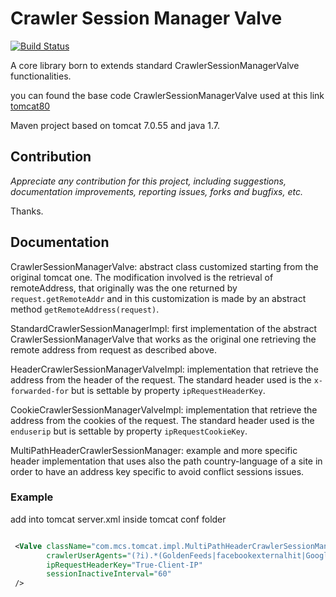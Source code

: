 Crawler Session Manager Valve
=========

[![Build Status](https://travis-ci.org/mcolombosperoni/tomcatcustomcrawlervalves.svg?branch=master)](https://travis-ci.org/mcolombosperoni/tomcatcustomcrawlervalves.svg?branch=master)


A core library born to extends standard CrawlerSessionManagerValve functionalities.

you can found the base code CrawlerSessionManagerValve used at this link [tomcat80](https://raw.githubusercontent.com/apache/tomcat80/TOMCAT_8_0_32/java/org/apache/catalina/valves/CrawlerSessionManagerValve.java)

Maven project based on tomcat 7.0.55 and java 1.7.


## Contribution

_Appreciate any contribution for this project, including suggestions, documentation improvements, reporting issues, forks and bugfixs,  etc._

Thanks.

## Documentation

CrawlerSessionManagerValve: abstract class customized starting from the original tomcat one. 
The modification involved is the retrieval of remoteAddress, that originally was the one returned by `request.getRemoteAddr` and in this customization is made by an abstract method `getRemoteAddress(request)`.

StandardCrawlerSessionManagerImpl: first implementation of the abstract CrawlerSessionManagerValve that works as the original one retrieving the remote address from request as described above.

HeaderCrawlerSessionManagerValveImpl: implementation that retrieve the address from the header of the request. The standard header used is the `x-forwarded-for` but is settable by property `ipRequestHeaderKey`.

CookieCrawlerSessionManagerValveImpl: implementation that retrieve the address from the cookies of the request. The standard header used is the `enduserip` but is settable by property `ipRequestCookieKey`.

MultiPathHeaderCrawlerSessionManager: example and more specific header implementation that uses also the path country-language of a site in order to have an address key specific to avoid conflict sessions issues.
 
### Example

add into tomcat server.xml inside tomcat conf folder
```xml

 <Valve className="com.mcs.tomcat.impl.MultiPathHeaderCrawlerSessionManager"
        crawlerUserAgents="(?i).*(GoldenFeeds|facebookexternalhit|Googlebot|SpringBot|GomezAgent|Daum|pinterest\.com|Twitterbot|bing\.com|baiduspider|yahoo\.com|sogou\.com|applebot|yandex|googleweblight|Google\sWeb\sPreview|BingPreview|semrush\.com|ahrefs\.com|opensiteexplorer\.org|webmeup\-crawler.com|istellabot/t\.1|webmeup\-crawler\.com|Catchpoint|2locosbot|DejaClick|Linguee|sogou\.com|naver\.me|heritrix|Google\sPage\sSpeed\sInsights|Facebot|YisouSpider|AdsBot\-Google|ltx71\.com|moatbot|UptimeRobot|Scrapy).*"
        ipRequestHeaderKey="True-Client-IP"
        sessionInactiveInterval="60" 
 />

```

